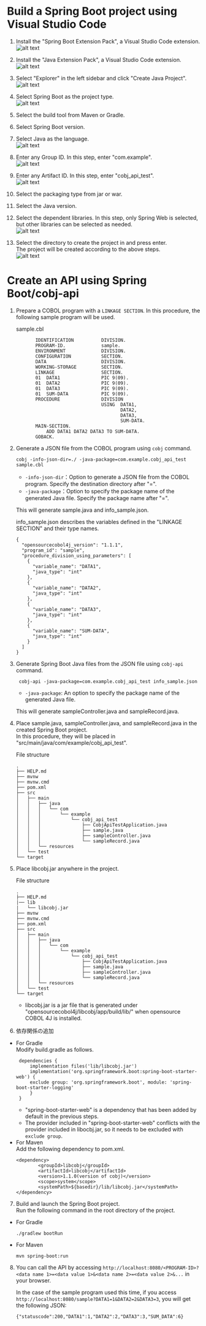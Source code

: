 # Build a Spring Boot project using Visual Studio Code
1. Install the "Spring Boot Extension Pack", a Visual Studio Code extension. 
 ![alt text](../image/doc1.png)

1. Install the "Java Extension Pack", a Visual Studio Code extension.  
![alt text](../image/doc2.png)

1. Select "Explorer" in the left sidebar and click "Create Java Project".  
![alt text](../image/doc3.png)

1. Select Spring Boot as the project type.  
![alt text](../image/doc4.png)

1. Select the build tool from Maven or Gradle.

1. Select Spring Boot version.

1. Select Java as the language.  
![alt text](../image/doc5.png)

1. Enter any Group ID. In this step, enter "com.example".  
![alt text](../image/doc6.png)

1. Enter any Artifact ID. In this step, enter "cobj_api_test".  
![alt text](../image/doc7.png)

1. Select the packaging type from jar or war.
1. Select the Java version.

1. Select the dependent libraries. In this step, only Spring Web is selected, but other libraries can be selected as needed.  
![alt text](../image/doc8.png)

1. Select the directory to create the project in and press enter.  
The project will be created according to the above steps.  
![alt text](../image/doc9.png)

# Create an API using Spring Boot/cobj-api
1. Prepare a COBOL program with a `LINKAGE SECTION`. In this procedure, the following sample program will be used.

    sample.cbl
    ``` cobol
           IDENTIFICATION          DIVISION.
           PROGRAM-ID.             sample.
           ENVIRONMENT             DIVISION.
           CONFIGURATION           SECTION.
           DATA                    DIVISION.
           WORKING-STORAGE         SECTION.
           LINKAGE                 SECTION.
           01  DATA1               PIC 9(09).
           01  DATA2               PIC 9(09).
           01  DATA3               PIC 9(09).
           01  SUM-DATA            PIC 9(09).
           PROCEDURE               DIVISION
                                   USING  DATA1,
                                          DATA2,
                                          DATA3,
                                          SUM-DATA.
           MAIN-SECTION.
               ADD DATA1 DATA2 DATA3 TO SUM-DATA.
           GOBACK.

    ```

2. Generate a JSON file from the COBOL program using `cobj` command.
     ```
     cobj -info-json-dir=./ -java-package=com.example.cobj_api_test sample.cbl
     ```
   * `-info-json-dir`：Option to generate a JSON file from the COBOL program. Specify the destination directory after "=".
   * `-java-package`：Option to specify the package name of the generated Java file. Specify the package name after "=".
    
    This will generate sample.java and info_sample.json.

    info_sample.json describes the variables defined in the "LINKAGE SECTION" and their type names.
    ```
    {
      "opensourcecobol4j_version": "1.1.1",
      "program_id": "sample",
      "procedure_division_using_parameters": [
        {
          "variable_name": "DATA1",
          "java_type": "int"
        },
        {
          "variable_name": "DATA2",
          "java_type": "int"
        },
        {
          "variable_name": "DATA3",
          "java_type": "int"
        },
        {
          "variable_name": "SUM-DATA",
          "java_type": "int"
        }
      ]
    }    
    ```
3. Generate Spring Boot Java files from the JSON file using `cobj-api` command.
   ```
    cobj-api -java-package=com.example.cobj_api_test info_sample.json
    ```
   * `-java-package`: An option to specify the package name of the generated Java file.

    This will generate sampleController.java and sampleRecord.java.
4. Place sample.java, sampleController.java, and sampleRecord.java in the created Spring Boot project.   
In this procedure, they will be placed in "src/main/java/com/example/cobj_api_test".

    File structure
    ```
    .
    ├── HELP.md
    ├── mvnw
    ├── mvnw.cmd
    ├── pom.xml
    ├── src
    │   ├── main
    │   │   ├── java
    │   │   │   └── com
    │   │   │       └── example
    │   │   │           └── cobj_api_test
    │   │   │               ├── CobjApiTestApplication.java
    │   │   │               ├── sample.java
    │   │   │               ├── sampleController.java
    │   │   │               └── sampleRecord.java
    │   │   └── resources
    │   └── test
    └── target
    ```


5. Place libcobj.jar anywhere in the project.   

    File structure
    ```
    .
    ├── HELP.md
    |── lib
    |   └── libcobj.jar
    ├── mvnw
    ├── mvnw.cmd
    ├── pom.xml
    ├── src
    │   ├── main
    │   │   ├── java
    │   │   │   └── com
    │   │   │       └── example
    │   │   │           └── cobj_api_test
    │   │   │               ├── CobjApiTestApplication.java
    │   │   │               ├── sample.java
    │   │   │               ├── sampleController.java
    │   │   │               └── sampleRecord.java
    │   │   └── resources
    │   └── test
    └── target
    ```
    * libcobj.jar is a jar file that is generated under "opensourcecobol4j/libcobj/app/build/lib/" when opensource COBOL 4J is installed.

6. 依存関係の追加
* For Gradle   
  Modify build.gradle as follows.
   ```
    dependencies {
        implementation files('lib/libcobj.jar')
        implementation('org.springframework.boot:spring-boot-starter-web') {
        exclude group: 'org.springframework.boot', module: 'spring-boot-starter-logging' 
        }
    }
    ```
    * "spring-boot-starter-web" is a dependency that has been added by default in the previous steps.
    * The provider included in "spring-boot-starter-web" conflicts with the provider included in libocbj.jar, so it needs to be excluded with `exclude group`.
* For Maven   
  Add the following dependency to pom.xml.
    ```
    <dependency>
        	<groupId>libcobj</groupId>
			<artifactId>libcobj</artifactId>
			<version>1.1.0(version of cobj)</version>
        	<scope>system</scope>
        	<systemPath>${basedir}/lib/libcobj.jar</systemPath>
    </dependency>
    ```
7. Build and launch the Spring Boot project.   
   Run the following command in the root directory of the project.
* For Gradle
    ```
    ./gradlew bootRun
    ``` 
* For Maven
   ```
   mvn spring-boot:run
   ```

8. You can call the API by accessing `http://localhost:8080/<PROGRAM-ID>?<data name 1>=<data value 1>&<data name 2>=<data value 2>&...` in your browser.

   In the case of the sample program used this time, if you access `http://localhost:8080/sample?DATA1=1&DATA2=2&DATA3=3`, you will get the following JSON:
   ```
   {"statuscode":200,"DATA1":1,"DATA2":2,"DATA3":3,"SUM_DATA":6}
   ```

